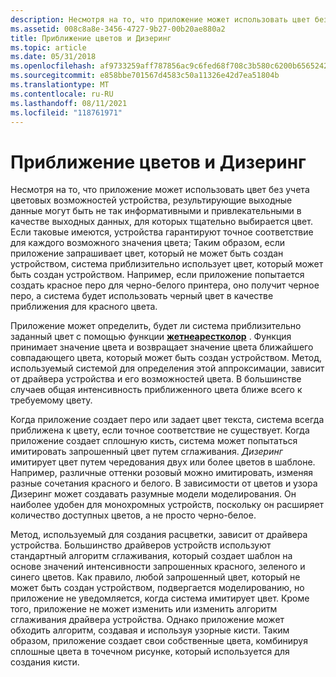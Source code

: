 ```yaml
---
description: Несмотря на то, что приложение может использовать цвет без учета цветовых возможностей устройства, результирующие выходные данные могут быть не так информативными и привлекательными в качестве выходных данных, для которых тщательно выбирается цвет.
ms.assetid: 008c8a8e-3456-4727-9b27-00b20ae880a2
title: Приближение цветов и Дизеринг
ms.topic: article
ms.date: 05/31/2018
ms.openlocfilehash: af9733259aff787856ac9c6fed68f708c3b580c6200b65652424264eef3c73d0
ms.sourcegitcommit: e858bbe701567d4583c50a11326e42d7ea51804b
ms.translationtype: MT
ms.contentlocale: ru-RU
ms.lasthandoff: 08/11/2021
ms.locfileid: "118761971"
---
```

# <a name="color-approximations-and-dithering"></a>Приближение цветов и Дизеринг

Несмотря на то, что приложение может использовать цвет без учета цветовых возможностей устройства, результирующие выходные данные могут быть не так информативными и привлекательными в качестве выходных данных, для которых тщательно выбирается цвет. Если таковые имеются, устройства гарантируют точное соответствие для каждого возможного значения цвета; Таким образом, если приложение запрашивает цвет, который не может быть создан устройством, система приблизительно использует цвет, который может быть создан устройством. Например, если приложение попытается создать красное перо для черно-белого принтера, оно получит черное перо, а система будет использовать черный цвет в качестве приближения для красного цвета.

Приложение может определить, будет ли система приблизительно заданный цвет с помощью функции [**жетнеарестколор**](/windows/desktop/api/Wingdi/nf-wingdi-getnearestcolor) . Функция принимает значение цвета и возвращает значение цвета ближайшего совпадающего цвета, который может быть создан устройством. Метод, используемый системой для определения этой аппроксимации, зависит от драйвера устройства и его возможностей цвета. В большинстве случаев общая интенсивность приближенного цвета ближе всего к требуемому цвету.

Когда приложение создает перо или задает цвет текста, система всегда приближена к цвету, если точное соответствие не существует. Когда приложение создает сплошную кисть, система может попытаться имитировать запрошенный цвет путем сглаживания. *Дизеринг* имитирует цвет путем чередования двух или более цветов в шаблоне. Например, различные оттенки розовый можно имитировать, изменяя разные сочетания красного и белого. В зависимости от цветов и узора Дизеринг может создавать разумные модели моделирования. Он наиболее удобен для монохромных устройств, поскольку он расширяет количество доступных цветов, а не просто черно-белое.

Метод, используемый для создания расцветки, зависит от драйвера устройства. Большинство драйверов устройств используют стандартный алгоритм сглаживания, который создает шаблон на основе значений интенсивности запрошенных красного, зеленого и синего цветов. Как правило, любой запрошенный цвет, который не может быть создан устройством, подвергается моделированию, но приложение не уведомляется, когда система имитирует цвет. Кроме того, приложение не может изменить или изменить алгоритм сглаживания драйвера устройства. Однако приложение может обходить алгоритм, создавая и используя узорные кисти. Таким образом, приложение создает свои собственные цвета, комбинируя сплошные цвета в точечном рисунке, который используется для создания кисти.

 

 



